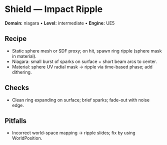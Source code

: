 # Shield — Impact Ripple
**Domain:** niagara • **Level:** intermediate • **Engine:** UE5
## Recipe
- Static sphere mesh or SDF proxy; on hit, spawn ring ripple (sphere mask in material).
- Niagara: small burst of sparks on surface + short beam arcs to center.
- Material: sphere UV radial mask → ripple via time-based phase; add dithering.
## Checks
- Clean ring expanding on surface; brief sparks; fade-out with noise edge.
## Pitfalls
- Incorrect world-space mapping → ripple slides; fix by using WorldPosition.
